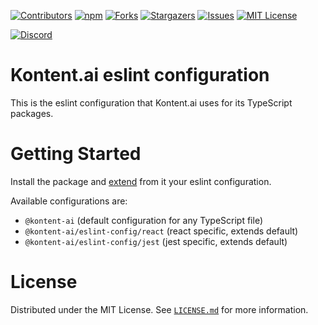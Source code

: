 [![Contributors][contributors-shield]][contributors-url]
[![npm][npm-shield]](https://www.npmjs.com/package/@kontent-ai/eslint-config)
[![Forks][forks-shield]][forks-url]
[![Stargazers][stars-shield]][stars-url]
[![Issues][issues-shield]][issues-url]
[![MIT License][license-shield]][license-url]

[![Discord][discord-shield]][discord-url]


# Kontent.ai eslint configuration

This is the eslint configuration that Kontent.ai uses for its TypeScript packages.

# Getting Started

Install the package and [extend](https://eslint.org/docs/latest/use/configure/configuration-files#extending-configuration-files) from it your eslint configuration. 

Available configurations are:
* `@kontent-ai` (default configuration for any TypeScript file)
* `@kontent-ai/eslint-config/react` (react specific, extends default)
* `@kontent-ai/eslint-config/jest` (jest specific, extends default)

# License

Distributed under the MIT License. See [`LICENSE.md`](./LICENSE.md) for more information.


[contributors-shield]: https://img.shields.io/github/contributors/kontent-ai/eslint-config.svg?style=for-the-badge
[contributors-url]: https://github.com/kontent-ai/eslint-config/graphs/contributors
[npm-shield]: https://img.shields.io/badge/NPM-%23CB3837.svg?style=for-the-badge&logo=npm&logoColor=white
[forks-shield]: https://img.shields.io/github/forks/kontent-ai/eslint-config.svg?style=for-the-badge
[forks-url]: https://github.com/kontent-ai/eslint-config/network/members
[stars-shield]: https://img.shields.io/github/stars/kontent-ai/eslint-config.svg?style=for-the-badge
[stars-url]: https://github.com/kontent-ai/eslint-config/stargazers
[issues-shield]: https://img.shields.io/github/issues/kontent-ai/eslint-config.svg?style=for-the-badge
[issues-url]:https://github.com/kontent-ai/eslint-config/issues
[license-shield]: https://img.shields.io/github/license/kontent-ai/eslint-config.svg?style=for-the-badge
[license-url]:https://github.com/kontent-ai/eslint-config/blob/master/LICENSE.md
[discord-shield]: https://img.shields.io/discord/821885171984891914?color=%237289DA&label=Kontent.ai%20Discord&logo=discord&style=for-the-badge
[discord-url]: https://discord.com/invite/SKCxwPtevJ
